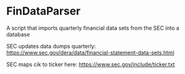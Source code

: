 # FinDataParser
A script that imports quarterly financial data sets from the SEC into a database 


SEC updates data dumps quarterly:
https://www.sec.gov/dera/data/financial-statement-data-sets.html

SEC maps cik to ticker here:
https://www.sec.gov/include/ticker.txt
